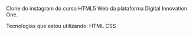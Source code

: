 
Clone do instagram do curso HTML5 Web da plataforma Digital Innovation One.

Tecnologias que estou utilizando:
HTML
CSS

